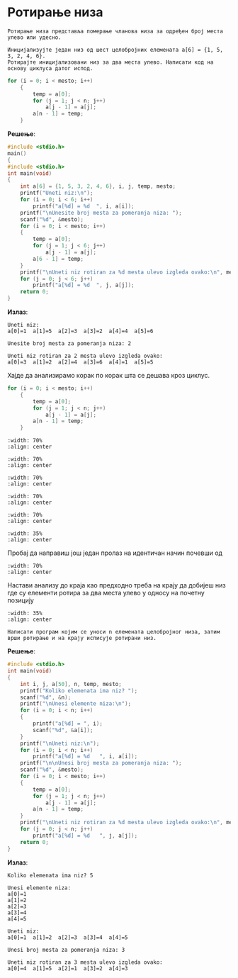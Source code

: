 # Ротирање низа

```{infonote}
Ротирање низа представља померање чланова низа за одређен број места улево или удесно.
```

```{questionnote}
Иницијализујте један низ од шест целобројних елемената a[6] = {1, 5, 3, 2, 4, 6}.
Ротирајте иницијализовани низ за два места улево. Написати код на основу циклуса датог испод.
```

```c
for (i = 0; i < mesto; i++)
    {
        temp = a[0];
        for (j = 1; j < n; j++)
            a[j - 1] = a[j];
        a[n - 1] = temp;
    }
```

**Решење**:

```c
#include <stdio.h> 
main() 
{
#include <stdio.h> 
int main(void)
{
    int a[6] = {1, 5, 3, 2, 4, 6}, i, j, temp, mesto;
    printf("Uneti niz:\n");
    for (i = 0; i < 6; i++)
        printf("a[%d] = %d	", i, a[i]);
    printf("\nUnesite broj mesta za pomeranja niza: ");
    scanf("%d", &mesto);
    for (i = 0; i < mesto; i++)
    {
        temp = a[0];
        for (j = 1; j < 6; j++)
            a[j - 1] = a[j];
        a[6 - 1] = temp;
    }
    printf("\nUneti niz rotiran za %d mesta ulevo izgleda ovako:\n", mesto);
    for (j = 0; j < 6; j++)
        printf("a[%d] = %d	", j, a[j]);
    return 0;
}
```

**Излаз**:

```text
Uneti niz:
a[0]=1	a[1]=5	a[2]=3	a[3]=2	a[4]=4	a[5]=6

Unesite broj mesta za pomeranja niza: 2

Uneti niz rotiran za 2 mesta ulevo izgleda ovako:
a[0]=3	a[1]=2	a[2]=4	a[3]=6	a[4]=1	a[5]=5
```

Хајде да анализирамо корак по корак шта се дешава кроз циклус.


```c
for (i = 0; i < mesto; i++)
    {
        temp = a[0];
        for (j = 1; j < n; j++)
            a[j - 1] = a[j];
        a[n - 1] = temp;
    }
```

```{image} images/Picture52.png
:width: 70%
:align: center
```

```{image} images/Picture53.png
:width: 70%
:align: center
```

```{image} images/Picture54.png
:width: 70%
:align: center
```

```{image} images/Picture55.png
:width: 70%
:align: center
```

```{image} images/Picture56.png
:width: 70%
:align: center
```

```{image} images/Picture57.png
:width: 35%
:align: center
```

Пробај да направиш још један пролаз на идентичан начин почевши од

```{image} images/Picture58.png
:width: 70%
:align: center
```

Настави анализу до краја као предходно треба на крају да добијеш низ где
су елементи ротира за два места улево у односу на почетну позицију

```{image} images/Picture59.png
:width: 35%
:align: center
```

```{questionnote}
Написати програм којим се уноси n елемената целобројног низа, затим
врши ротирање и на крају исписује ротирани низ.
```

**Решење**:

```c
#include <stdio.h> 
int main(void)
{
    int i, j, a[50], n, temp, mesto;
    printf("Koliko elemenata ima niz? ");
    scanf("%d", &n);
    printf("\nUnesi elemente niza:\n");
    for (i = 0; i < n; i++)
    {
        printf("a[%d] = ", i);
        scanf("%d", &a[i]);
    }
    printf("\nUneti niz:\n");
    for (i = 0; i < n; i++)
        printf("a[%d] = %d   ", i, a[i]);
    printf("\n\nUnesi broj mesta za pomeranja niza: ");
    scanf("%d", &mesto);
    for (i = 0; i < mesto; i++)
    {
        temp = a[0];
        for (j = 1; j < n; j++)
            a[j - 1] = a[j];
        a[n - 1] = temp;
    }
    printf("\nUneti niz rotiran za %d mesta ulevo izgleda ovako:\n", mesto);
    for (j = 0; j < n; j++)
        printf("a[%d] = %d   ", j, a[j]);
    return 0;
}
```

**Излаз**:

```text
Koliko elemenata ima niz? 5

Unesi elemente niza:
a[0]=1
a[1]=2
a[2]=3
a[3]=4
a[4]=5

Uneti niz:
a[0]=1	a[1]=2	a[2]=3	a[3]=4	a[4]=5

Unesi broj mesta za pomeranja niza: 3

Uneti niz rotiran za 3 mesta ulevo izgleda ovako:
a[0]=4	a[1]=5	a[2]=1	a[3]=2	a[4]=3
```
